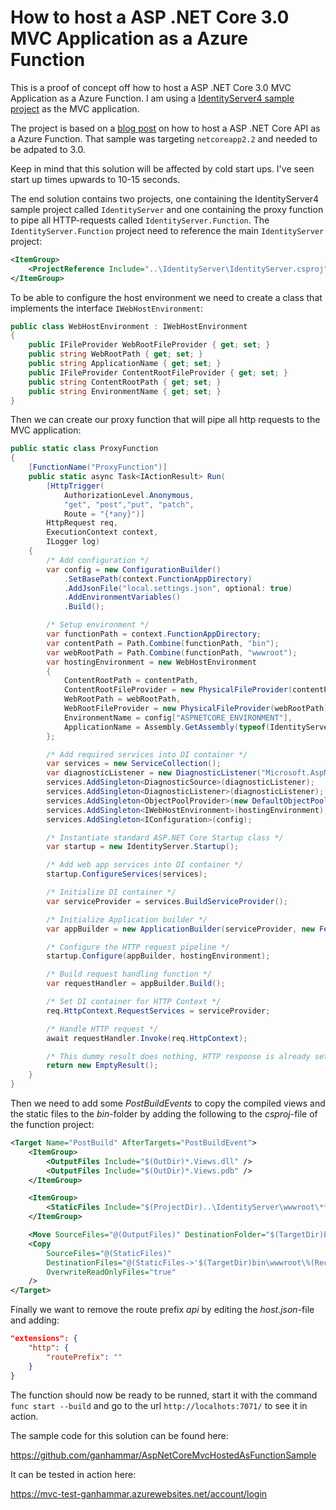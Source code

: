 # How to host a ASP .NET Core 3.0 MVC Application as a Azure Function

This is a proof of concept off how to host a ASP .NET Core 3.0 MVC Application as a Azure Function. I am using a [IdentityServer4 sample project](https://github.com/IdentityServer/IdentityServer4/tree/master/samples/Quickstarts/3_AspNetCoreAndApis) as the MVC application.

The project is based on a [blog post](https://sigma.software/about/media/hosting-aspnet-core-api-inside-azure-functions-without-testserver) on how to host a ASP .NET Core API as a Azure Function. That sample was targeting `netcoreapp2.2` and needed to be adpated to 3.0.

Keep in mind that this solution will be affected by cold start ups. I've seen start up times upwards to 10-15 seconds.

The end solution contains two projects, one containing the IdentityServer4 sample project called `IdentityServer` and one containing the proxy function to pipe all HTTP-requests called `IdentityServer.Function`. The `IdentityServer.Function` project need to reference the main `IdentityServer` project:

```xml
<ItemGroup>
    <ProjectReference Include="..\IdentityServer\IdentityServer.csproj" />
</ItemGroup>
```

To be able to configure the host environment we need to create a class that implements the interface `IWebHostEnvironment`:

```c#
public class WebHostEnvironment : IWebHostEnvironment
{
    public IFileProvider WebRootFileProvider { get; set; }
    public string WebRootPath { get; set; }
    public string ApplicationName { get; set; }
    public IFileProvider ContentRootFileProvider { get; set; }
    public string ContentRootPath { get; set; }
    public string EnvironmentName { get; set; }
}
```

Then we can create our proxy function that will pipe all http requests to the MVC application:

```c#
public static class ProxyFunction
{
    [FunctionName("ProxyFunction")]
    public static async Task<IActionResult> Run(
        [HttpTrigger(
            AuthorizationLevel.Anonymous,
            "get", "post","put", "patch",
            Route = "{*any}")]
        HttpRequest req,
        ExecutionContext context,
        ILogger log)
    {
        /* Add configuration */
        var config = new ConfigurationBuilder()
            .SetBasePath(context.FunctionAppDirectory)
            .AddJsonFile("local.settings.json", optional: true)
            .AddEnvironmentVariables()
            .Build();

        /* Setup environment */
        var functionPath = context.FunctionAppDirectory;
        var contentPath = Path.Combine(functionPath, "bin");
        var webRootPath = Path.Combine(functionPath, "wwwroot");
        var hostingEnvironment = new WebHostEnvironment
        {
            ContentRootPath = contentPath,
            ContentRootFileProvider = new PhysicalFileProvider(contentPath),
            WebRootPath = webRootPath,
            WebRootFileProvider = new PhysicalFileProvider(webRootPath),
            EnvironmentName = config["ASPNETCORE_ENVIRONMENT"],
            ApplicationName = Assembly.GetAssembly(typeof(IdentityServer.Startup)).FullName,
        };

        /* Add required services into DI container */
        var services = new ServiceCollection();
        var diagnosticListener = new DiagnosticListener("Microsoft.AspNetCore");
        services.AddSingleton<DiagnosticSource>(diagnosticListener);
        services.AddSingleton<DiagnosticListener>(diagnosticListener);
        services.AddSingleton<ObjectPoolProvider>(new DefaultObjectPoolProvider());
        services.AddSingleton<IWebHostEnvironment>(hostingEnvironment);
        services.AddSingleton<IConfiguration>(config);

        /* Instantiate standard ASP.NET Core Startup class */
        var startup = new IdentityServer.Startup();

        /* Add web app services into DI container */
        startup.ConfigureServices(services);

        /* Initialize DI container */
        var serviceProvider = services.BuildServiceProvider();

        /* Initialize Application builder */
        var appBuilder = new ApplicationBuilder(serviceProvider, new FeatureCollection());

        /* Configure the HTTP request pipeline */
        startup.Configure(appBuilder, hostingEnvironment);

        /* Build request handling function */
        var requestHandler = appBuilder.Build();

        /* Set DI container for HTTP Context */
        req.HttpContext.RequestServices = serviceProvider;

        /* Handle HTTP request */
        await requestHandler.Invoke(req.HttpContext);

        /* This dummy result does nothing, HTTP response is already set by requestHandler */
        return new EmptyResult();
    }
}
```

Then we need to add some *PostBuildEvents* to copy the compiled views and the static files to the *bin*-folder by adding the following to the *csproj*-file of the function project:

```xml
<Target Name="PostBuild" AfterTargets="PostBuildEvent">
    <ItemGroup>
        <OutputFiles Include="$(OutDir)*.Views.dll" />
        <OutputFiles Include="$(OutDir)*.Views.pdb" />
    </ItemGroup>

    <ItemGroup>
        <StaticFiles Include="$(ProjectDir)..\IdentityServer\wwwroot\**\*" />
    </ItemGroup>

    <Move SourceFiles="@(OutputFiles)" DestinationFolder="$(TargetDir)bin" OverwriteReadOnlyFiles="true" />
    <Copy
        SourceFiles="@(StaticFiles)"
        DestinationFiles="@(StaticFiles->'$(TargetDir)bin\wwwroot\%(RecursiveDir)%(Filename)%(Extension)')"
        OverwriteReadOnlyFiles="true"
    />
</Target>
```

Finally we want to remove the route prefix *api* by editing the *host.json*-file and adding:

```json
"extensions": {
    "http": {
        "routePrefix": ""
    }
}
```

The function should now be ready to be runned, start it with the command `func start --build` and go to the url `http://localhots:7071/` to see it in action.

The sample code for this solution can be found here:

https://github.com/ganhammar/AspNetCoreMvcHostedAsFunctionSample

It can be tested in action here:

https://mvc-test-ganhammar.azurewebsites.net/account/login